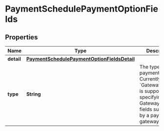 

# PaymentSchedulePaymentOptionFields


## Properties

| Name | Type | Description | Notes |
|------------ | ------------- | ------------- | -------------|
|**detail** | [**PaymentSchedulePaymentOptionFieldsDetail**](PaymentSchedulePaymentOptionFieldsDetail.md) |  |  [optional] |
|**type** | **String** | The type of the payment option. Currently, only &#x60;GatewayOptions&#x60; is supported for specifying Gateway Options fields supported by a payment gateway.  |  [optional] |



